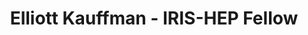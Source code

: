 ---
layout: fellow
pagetype: fellow
shortname: ekauffma
permalink: /fellows/ekauffma.html
fellow-name: Elliott Kauffman
title: Elliott Kauffman - IRIS-HEP Fellow
active: false
dates:
  start: 2022-05-16
  end: 2022-08-05
photo: /assets/images/team/fellows-2022/Elliott-Kauffman.jpg
institution: Duke University
e-mail: elmaka8700@gmail.com
project_title: Adapting PV-Finder to the CMS and ATLAS Experiments
project_goal: >
  PV-Finder is a hybrid deep learning algorithm which identifies primary vertices.
  This algorithm was developed for use in conjunction with the LHCb detector in Run
  3 of the LHC, which will experience a luminosity that is 5.5 times that of Run 2.
  In LHCb data, the efficiency of the CNN has inreased from to 90% to past  98% over
  the course of the past few years. The success of PV-Finder motivates its extension
  to both the ATLAS and CMS experiments. This project is concerned with the adaptation
  of the PV-Finder algorithm to ATLAS and CMS. Difference in detector geometry, data
  structure, density of particle tracks, and track resolution between experiments
  generate enough variation to motivate a dedicated project.
mentors:
- Henry Schreiner (Princeton University)
- Mike Sokoloff (University of Cincinnati)
- Rocky Bala Garg (Standord University)
proposal: /assets/pdf/fellows-2022/006-proposal-Elliott-Kauffman.pdf
presentations:
- title: 'PV-Finder for ATLAS: Exploring a deep learning approach for Primary Vertex
    Identification'
  date: 2022-10-19
  url: https://indico.cern.ch/event/1199559/contributions/5097278/attachments/2530606/4355527/emk_irishep2022_presentation%20(1).pdf
  meeting: IRIS-HEP Fellows Presentations 2022
  meetingurl: https://indico.cern.ch/event/1199559/
  recordingurl: https://youtu.be/gEaqn7C9ipY
  focus-area: ia
current_status:
github-username: ekauffma
gitlab-url: https://gitlab.cern.ch/ekauffma
linkedin-profile: https://www.linkedin.com/in/elliott-kauffman-673314160
focus-area:
challenge-area: agc
funding-source: nsf
---